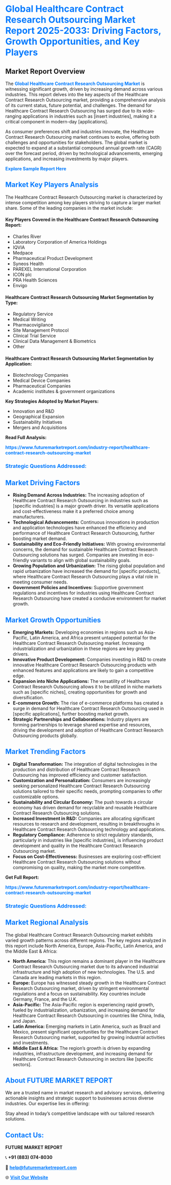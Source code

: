 <h1 style="color: #007BFF;">Global Healthcare Contract Research Outsourcing Market Report 2025-2033: Driving Factors, Growth Opportunities, and Key Players</h1>

<section id="overview">
<h2>Market Report Overview</h2>
<p>The <a href="https://www.futuremarketreport.com/industry-report/healthcare-contract-research-outsourcing-market" style="color: #007BFF; text-decoration: none;"><strong>Global Healthcare Contract Research Outsourcing Market</strong></a> is witnessing significant growth, driven by increasing demand across various industries. This report delves into the key aspects of the Healthcare Contract Research Outsourcing market, providing a comprehensive analysis of its current status, future potential, and challenges. The demand for Healthcare Contract Research Outsourcing has surged due to its wide-ranging applications in industries such as [insert industries], making it a critical component in modern-day [applications].</p>
<p>As consumer preferences shift and industries innovate, the Healthcare Contract Research Outsourcing market continues to evolve, offering both challenges and opportunities for stakeholders. The global market is expected to expand at a substantial compound annual growth rate (CAGR) over the forecast period, driven by technological advancements, emerging applications, and increasing investments by major players.</p>
</section>

<section id="overview">
<p><a href="https://www.futuremarketreport.com/request-sample/reportId=41967" style="color: #007BFF; text-decoration: none;"><strong>Explore Sample Report Here</strong></a></p>
</section>

<section id="key-players">
<h2 style="color: #007BFF;">Market Key Players Analysis</h2>
<p>The Healthcare Contract Research Outsourcing market is characterized by intense competition among key players striving to capture a larger market share. Some of the leading companies in the market include:</p>
<h4>Key Players Covered in the Healthcare Contract Research Outsourcing Report:</h4>
<ul><li>Charles River</li><li>Laboratory Corporation of America Holdings</li><li>IQVIA</li><li>Medpace</li><li>Pharmaceutical Product Development</li><li>Syneos Health</li><li>PAREXEL International Corporation</li><li>ICON plc</li><li>PRA Health Sciences</li><li>Envigo</li></ul>
<h4>Healthcare Contract Research Outsourcing Market Segmentation by Type:</h4>
<ul><li>Regulatory Service</li><li>Medical Writing</li><li>Pharmacovigilance</li><li>Site Management Protocol</li><li>Clinical Trial Service</li><li>Clinical Data Management &amp; Biometrics</li><li>Other</li></ul>

<h4>Healthcare Contract Research Outsourcing Market Segmentation by Application:</h4>
<ul><li>Biotechnology Companies</li><li>Medical Device Companies</li><li>Pharmaceutical Companies</li><li>Academic institutes &amp; government organizations</li></ul>
<p><strong>Key Strategies Adopted by Market Players:</strong></p>
<ul>
<li>Innovation and R&D</li>
<li>Geographical Expansion</li>
<li>Sustainability Initiatives</li>
<li>Mergers and Acquisitions</li>
</ul>
</section>

<section>
<p><strong>Read Full Analysis: </strong></p><a href="https://www.futuremarketreport.com/industry-report/healthcare-contract-research-outsourcing-market" style="color: #007BFF; text-decoration: none;"><strong>https://www.futuremarketreport.com/industry-report/healthcare-contract-research-outsourcing-market</strong></a>
<h3 style="color: #007BFF;">Strategic Questions Addressed:</h3>
</section>

<section id="driving-factors">
<h2 style="color: #007BFF;">Market Driving Factors</h2>
<ul>
<li><strong>Rising Demand Across Industries:</strong> The increasing adoption of Healthcare Contract Research Outsourcing in industries such as [specific industries] is a major growth driver. Its versatile applications and cost-effectiveness make it a preferred choice among manufacturers.</li>
<li><strong>Technological Advancements:</strong> Continuous innovations in production and application technologies have enhanced the efficiency and performance of Healthcare Contract Research Outsourcing, further boosting market demand.</li>
<li><strong>Sustainability and Eco-Friendly Initiatives:</strong> With growing environmental concerns, the demand for sustainable Healthcare Contract Research Outsourcing solutions has surged. Companies are investing in eco-friendly variants to align with global sustainability goals.</li>
<li><strong>Growing Population and Urbanization:</strong> The rising global population and rapid urbanization have increased the demand for [specific products], where Healthcare Contract Research Outsourcing plays a vital role in meeting consumer needs.</li>
<li><strong>Government Policies and Incentives:</strong> Supportive government regulations and incentives for industries using Healthcare Contract Research Outsourcing have created a conducive environment for market growth.</li>
</ul>
</section>

<section id="growth-opportunities">
<h2 style="color: #007BFF;">Market Growth Opportunities</h2>
<ul>
<li><strong>Emerging Markets:</strong> Developing economies in regions such as Asia-Pacific, Latin America, and Africa present untapped potential for the Healthcare Contract Research Outsourcing market. Increasing industrialization and urbanization in these regions are key growth drivers.</li>
<li><strong>Innovative Product Development:</strong> Companies investing in R&D to create innovative Healthcare Contract Research Outsourcing products with enhanced features and applications are likely to gain a competitive edge.</li>
<li><strong>Expansion into Niche Applications:</strong> The versatility of Healthcare Contract Research Outsourcing allows it to be utilized in niche markets such as [specific niches], creating opportunities for growth and diversification.</li>
<li><strong>E-commerce Growth:</strong> The rise of e-commerce platforms has created a surge in demand for Healthcare Contract Research Outsourcing used in [specific applications], further boosting market growth.</li>
<li><strong>Strategic Partnerships and Collaborations:</strong> Industry players are forming partnerships to leverage shared expertise and resources, driving the development and adoption of Healthcare Contract Research Outsourcing products globally.</li>
</ul>
</section>

<section id="trending-factors">
<h2 style="color: #007BFF;">Market Trending Factors</h2>
<ul>
<li><strong>Digital Transformation:</strong> The integration of digital technologies in the production and distribution of Healthcare Contract Research Outsourcing has improved efficiency and customer satisfaction.</li>
<li><strong>Customization and Personalization:</strong> Consumers are increasingly seeking personalized Healthcare Contract Research Outsourcing solutions tailored to their specific needs, prompting companies to offer customizable options.</li>
<li><strong>Sustainability and Circular Economy:</strong> The push towards a circular economy has driven demand for recyclable and reusable Healthcare Contract Research Outsourcing solutions.</li>
<li><strong>Increased Investment in R&D:</strong> Companies are allocating significant resources to research and development, resulting in breakthroughs in Healthcare Contract Research Outsourcing technology and applications.</li>
<li><strong>Regulatory Compliance:</strong> Adherence to strict regulatory standards, particularly in industries like [specific industries], is influencing product development and quality in the Healthcare Contract Research Outsourcing market.</li>
<li><strong>Focus on Cost-Effectiveness:</strong> Businesses are exploring cost-efficient Healthcare Contract Research Outsourcing solutions without compromising on quality, making the market more competitive.</li>
</ul>
</section>

<section>
<p><strong>Get Full Report: </strong></p><a href="https://www.futuremarketreport.com/industry-report/healthcare-contract-research-outsourcing-market" style="color: #007BFF; text-decoration: none;"><strong>https://www.futuremarketreport.com/industry-report/healthcare-contract-research-outsourcing-market</strong></a>
<h3 style="color: #007BFF;">Strategic Questions Addressed:</h3>
</section>


<section id="regional-analysis">
<h2 style="color: #007BFF;">Market Regional Analysis</h2>
<p>The global Healthcare Contract Research Outsourcing market exhibits varied growth patterns across different regions. The key regions analyzed in this report include North America, Europe, Asia-Pacific, Latin America, and the Middle East & Africa:</p>
<ul>
<li><strong>North America:</strong> This region remains a dominant player in the Healthcare Contract Research Outsourcing market due to its advanced industrial infrastructure and high adoption of new technologies. The U.S. and Canada are leading markets in this region.</li>
<li><strong>Europe:</strong> Europe has witnessed steady growth in the Healthcare Contract Research Outsourcing market, driven by stringent environmental regulations and a focus on sustainability. Key countries include Germany, France, and the U.K.</li>
<li><strong>Asia-Pacific:</strong> The Asia-Pacific region is experiencing rapid growth, fueled by industrialization, urbanization, and increasing demand for Healthcare Contract Research Outsourcing in countries like China, India, and Japan.</li>
<li><strong>Latin America:</strong> Emerging markets in Latin America, such as Brazil and Mexico, present significant opportunities for the Healthcare Contract Research Outsourcing market, supported by growing industrial activities and investments.</li>
<li><strong>Middle East & Africa:</strong> The region’s growth is driven by expanding industries, infrastructure development, and increasing demand for Healthcare Contract Research Outsourcing in sectors like [specific sectors].</li>
</ul>
</section>

<footer>
<h2 style="color: #007BFF;">About FUTURE MARKET REPORT</h2>
<p>We are a trusted name in market research and advisory services, delivering actionable insights and strategic support to businesses across diverse industries. Our expertise lies in offering:</p>

<p>Stay ahead in today’s competitive landscape with our tailored research solutions.</p>

<h2 style="color: #007BFF;">Contact Us:</h2>
<p><strong>FUTURE MARKET REPORT</strong></p>
<p>📞 <strong>+91 (883) 074-8030</strong></p>
<p>📧 <strong><a href="mailto:help@futuremarketreport.com" style="color: #007BFF;">help@futuremarketreport.com</a></strong></p>
<p>🌐 <strong><a href="https://www.futuremarketreport.com/" style="color: #007BFF;">Visit Our Website</a></strong></p>
</footer>